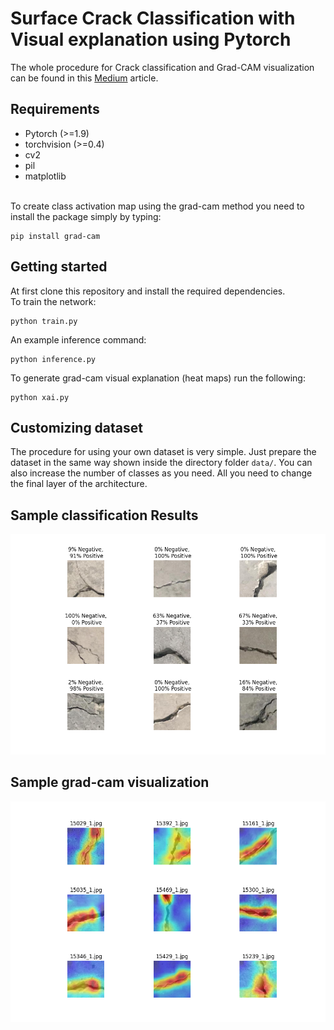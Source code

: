 # Surface Crack Classification with Visual explanation using Pytorch

The whole procedure for Crack classification and Grad-CAM visualization can be found in this <a href="https://medium.com/@raju.monjurulkarim/tutorial-on-surface-crack-classification-with-visual-explanation-part-1-14542d2ea7ac"> Medium</a> article.</p> 

## Requirements
- Pytorch (>=1.9)
- torchvision (>=0.4)
- cv2
- pil
- matplotlib
<br>
To create class activation map using the grad-cam method you need to install the package simply by typing:

```shell
pip install grad-cam
```

## Getting started
At first clone this repository and install the required dependencies. <br>
To train the network:
```shell
python train.py
```
An example inference command:
```shell
python inference.py
```
To generate grad-cam visual explanation (heat maps) run the following:
```shell
python xai.py
```

## Customizing dataset
The procedure for using your own dataset is very simple. Just prepare the dataset in the same way shown inside the directory folder `data/`. You can also increase the number of classes as you need. All you need to change the final layer of the architecture.

## Sample classification Results
<div align=center>
  <img src="temp.png" alt="Visualization Demo" width="800"/>
</div>

## Sample grad-cam visualization
<div align=center>
  <img src="gradcam.png" alt="Visualization grad-cam" width="800"/>
</div>
